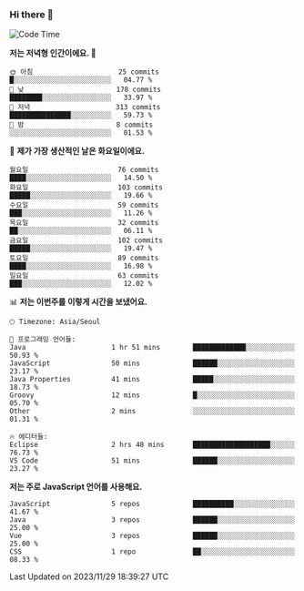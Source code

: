 ### Hi there 👋

<!--
**hi-aa/hi-aa** is a ✨ _special_ ✨ repository because its `README.md` (this file) appears on your GitHub profile.

Here are some ideas to get you started:

- 🔭 I’m currently working on ...
- 🌱 I’m currently learning ...
- 👯 I’m looking to collaborate on ...
- 🤔 I’m looking for help with ...
- 💬 Ask me about ...
- 📫 How to reach me: ...
- 😄 Pronouns: ...
- ⚡ Fun fact: ...
-->

<!--START_SECTION:waka-->
![Code Time](http://img.shields.io/badge/Code%20Time-38%20hrs%2010%20mins-blue)

**저는 저녁형 인간이에요. 🦉** 

```text
🌞 아침                     25 commits          █░░░░░░░░░░░░░░░░░░░░░░░░   04.77 % 
🌆 낮　                     178 commits         ████████░░░░░░░░░░░░░░░░░   33.97 % 
🌃 저녁                     313 commits         ███████████████░░░░░░░░░░   59.73 % 
🌙 밤　                     8 commits           ░░░░░░░░░░░░░░░░░░░░░░░░░   01.53 % 
```
📅 **제가 가장 생산적인 날은 화요일이에요.** 

```text
월요일                      76 commits          ████░░░░░░░░░░░░░░░░░░░░░   14.50 % 
화요일                      103 commits         █████░░░░░░░░░░░░░░░░░░░░   19.66 % 
수요일                      59 commits          ███░░░░░░░░░░░░░░░░░░░░░░   11.26 % 
목요일                      32 commits          ██░░░░░░░░░░░░░░░░░░░░░░░   06.11 % 
금요일                      102 commits         █████░░░░░░░░░░░░░░░░░░░░   19.47 % 
토요일                      89 commits          ████░░░░░░░░░░░░░░░░░░░░░   16.98 % 
일요일                      63 commits          ███░░░░░░░░░░░░░░░░░░░░░░   12.02 % 
```


📊 **저는 이번주를 이렇게 시간을 보냈어요.** 

```text
🕑︎ Timezone: Asia/Seoul

💬 프로그래밍 언어들: 
Java                     1 hr 51 mins        █████████████░░░░░░░░░░░░   50.93 % 
JavaScript               50 mins             ██████░░░░░░░░░░░░░░░░░░░   23.17 % 
Java Properties          41 mins             █████░░░░░░░░░░░░░░░░░░░░   18.73 % 
Groovy                   12 mins             █░░░░░░░░░░░░░░░░░░░░░░░░   05.70 % 
Other                    2 mins              ░░░░░░░░░░░░░░░░░░░░░░░░░   01.31 % 

🔥 에디터들: 
Eclipse                  2 hrs 48 mins       ███████████████████░░░░░░   76.73 % 
VS Code                  51 mins             ██████░░░░░░░░░░░░░░░░░░░   23.27 % 
```

**저는 주로 JavaScript 언어를 사용해요.** 

```text
JavaScript               5 repos             ██████████░░░░░░░░░░░░░░░   41.67 % 
Java                     3 repos             ██████░░░░░░░░░░░░░░░░░░░   25.00 % 
Vue                      3 repos             ██████░░░░░░░░░░░░░░░░░░░   25.00 % 
CSS                      1 repo              ██░░░░░░░░░░░░░░░░░░░░░░░   08.33 % 
```




 Last Updated on 2023/11/29 18:39:27 UTC
<!--END_SECTION:waka-->
